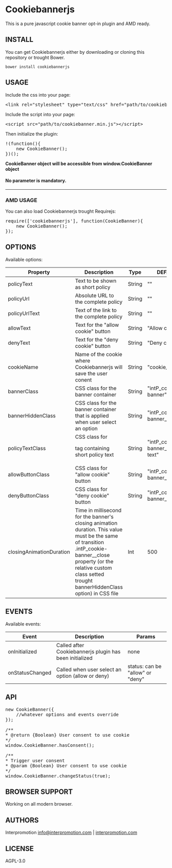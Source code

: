 Cookiebannerjs
=========


This is a pure javascript cookie banner opt-in plugin and AMD ready.

## INSTALL

You can get Cookiebannerjs either by downloading or cloning this repository or trought Bower.

```
bower install cookiebannerjs
```

## USAGE

Include the css into your page:
<pre lang="html">
&lt;link rel="stylesheet" type="text/css" href="path/to/cookiebanner.min.css"&gt;
</pre>

Include the script into your page:
<pre lang="html">
&lt;script src="path/to/cookiebanner.min.js"&gt;&lt;/script&gt;
</pre>

Then initialize the plugin:
<pre lang="javascript">
!(function(){
    new CookieBanner();
})();
</pre>

<b>CookieBanner object will be accessible from window.CookieBanner object</b>

#### No parameter is mandatory.

* * *

### AMD USAGE
You can also load Cookiebannerjs trought Requirejs:
<pre lang="javascript">
require(['cookiebannerjs'], function(CookieBanner){
    new CookieBanner();
});
</pre>

## OPTIONS

Available options:


| Property         | Description                                                      | Type        | DEFAULT |
| ---------------- |----------------------------------------------------------------  | ----------- | ------- |
| policyText | Text to be shown as short policy | String  |  ""  |
| policyUrl | Absolute URL to the complete policy | String | "" |    
| policyUrlText | Text of the link to the complete policy |  String  |   "" |
| allowText  | Text for the "allow cookie" button |  String  |   "Allow cookie" | 
| denyText  | Text for the "deny cookie" button |  String  |   "Deny cookie" | 
| cookieName  | Name of the cookie where Cookiebannerjs will save the user conent |  String  |   "cookie_allowed" |  
| bannerClass  | CSS class for the banner container |  String | "intP_cookie-banner" |
| bannerHiddenClass | CSS class for the banner container that is applied when user select an option  | String | "intP_cookie-banner__close"  |
| policyTextClass | CSS class for <p> tag containing short policy text | String | "intP_cookie-banner_policy-text" |
| allowButtonClass | CSS class for "allow cookie" button | String | "intP_cookie-banner_allow" |
| denyButtonClass | CSS class for "deny cookie" button | String | "intP_cookie-banner_deny" |
| closingAnimationDuration | Time in millisecond for the banner's closing animation duration. This value must be the same of transition .intP_cookie-banner__close property (or the relative custom class setted trought bannerHiddenClass option) in CSS file | Int | 500 |

## EVENTS

Available events:


| Event            | Description                                                      | Params    |
| ---------------- | ---------------------------------------------------------------  | --------- |
| onInitialized | Called after Cookiebannerjs plugin has been initialized | none
| onStatusChanged | Called when user select an option (allow or deny) | status: can be "allow" or "deny" |


## API
<pre lang="javascript">
new CookieBanner({
    //whatever options and events override
});

/**
* @return {Boolean} User consent to use cookie
*/          
window.CookieBanner.hasConsent();

/**
* Trigger user consent
* @param {Boolean} User consent to use cookie
*/          
window.CookieBanner.changeStatus(true); 
</pre>  

## BROWSER SUPPORT

Working on all modern browser.

## AUTHORS
Interpromotion <info@interpromotion.com> | [interpromotion.com](https://interpromotion.com)

## LICENSE
AGPL-3.0